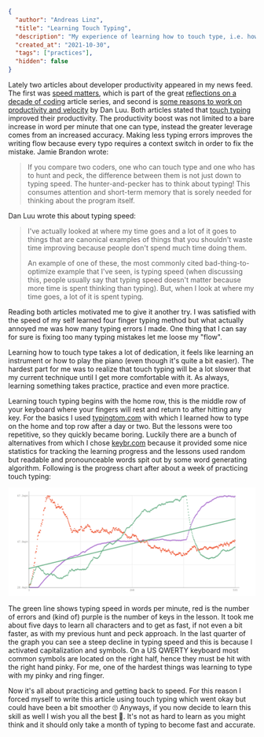 ```json
{
  "author": "Andreas Linz",
  "title": "Learning Touch Typing",
  "description": "My experience of learning how to touch type, i.e. how to write on a keyboard using 10 fingers.",
  "created_at": "2021-10-30",
  "tags": ["practices"],
  "hidden": false
}
```

Lately two articles about developer productivity appeared in my news feed.  The first was [speed matters][sm], which is part of the great [reflections on a decade of coding][roadc] article series, and second is [some reasons to work on productivity and velocity][pv] by Dan Luu.  Both articles stated that [touch typing][wiki] improved their productivity.  The productivity boost was not limited to a bare increase in word per minute that one can type, instead the greater leverage comes from an increased accuracy.  Making less typing errors improves the writing flow because every typo requires a context switch in order to fix the mistake.  Jamie Brandon wrote:

> If you compare two coders, one who can touch type and one who has to hunt and peck, the difference between them is not just down to typing speed. The hunter-and-pecker has to think about typing! This consumes attention and short-term memory that is sorely needed for thinking about the program itself.

Dan Luu  wrote this about typing speed:

> I've actually looked at where my time goes and a lot of it goes to things that are canonical examples of things that you shouldn't waste time improving because people don't spend much time doing them.
> 
> An example of one of these, the most commonly cited bad-thing-to-optimize example that I've seen, is typing speed (when discussing this, people usually say that typing speed doesn't matter because more time is spent thinking than typing). But, when I look at where my time goes, a lot of it is spent typing.

Reading both articles motivated me to give it another try.  I was satisfied with the speed of my self learned four finger typing method but what actually annoyed me was how many typing errors I made.  One thing that I can say for sure is fixing too many typing mistakes let me loose my "flow".

Learning how to touch type takes a lot of dedication, it feels like learning an instrument or how to play the piano (even though it's quite a bit easier).  The hardest part for me was to realize that touch typing will be a lot slower that my current technique until I get more comfortable with it.  As always, learning something takes practice, practice and even more practice.

Learning touch typing begins with the home row, this is the middle row of your keyboard where your fingers will rest and return to after hitting any key.  For the basics I used [typingtom.com][tt] with which I learned how to type on the home and top row after a day or two.  But the lessons were too repetitive, so they quickly became boring.  Luckily there are a bunch of alternatives from which I chose [keybr.com][keybr] because it provided some nice statistics for tracking the learning progress and the lessons used random but readable and pronounceable words spit out by some word generating algorithm.  Following is the progress chart after about a week of practicing touch typing:

![progress of learning touch typing](touch-typing-progress.png)

The green line shows typing speed in words per minute, red is the number of errors and (kind of) purple is the number of keys in the lesson.  It took me about five days to learn all characters and to get as fast, if not even a bit faster, as with my previous hunt and peck approach.  In the last quarter of the graph you can see a steep decline in typing speed and this is because I activated capitalization and symbols.  On a US QWERTY keyboard most common symbols are located on the right half, hence they must be hit with the right hand pinky.  For me, one of the hardest things was learning to type with my pinky and ring finger.

Now it's all about practicing and getting back to speed.  For this reason I forced myself to write this article using touch typing which went okay but could have been a bit smoother 🙄  Anyways, if you now decide to learn this skill as well I wish you all the best 💪.  It's not as hard to learn as you might think and it should only take a month of typing to become fast and accurate.

[wiki]: https://en.wikipedia.org/wiki/Touch_typing
[sm]: https://scattered-thoughts.net/writing/speed-matters/
[roadc]: https://scattered-thoughts.net/writing/reflections-on-a-decade-of-coding/
[pv]: https://danluu.com/productivity-velocity/
[tt]: https://www.typingtom.com/lessons
[keybr]: https://www.keybr.com